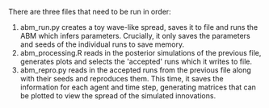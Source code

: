 There are three files that need to be run in order:
1. abm_run.py creates a toy wave-like spread, saves it to file and runs the ABM which infers parameters. Crucially, it only saves the parameters and seeds of the individual runs to save memory.
2. abm_processing.R reads in the posterior simulations of the previous file, generates plots and selects the 'accepted' runs which it writes to file.
3. abm_repro.py reads in the accepted runs from the previous file along with their seeds and reproduces them. This time, it saves the information for each agent and time step, generating matrices that can be plotted to view the spread of the simulated innovations.
